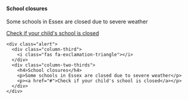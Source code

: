 <div class="alert">
  <div class="column-third">
    <i class="fas fa-exclamation-triangle"></i>
  </div>
  <div class="column-two-thirds">
    <h4>School closures</h4>
    <p>Some schools in Essex are closed due to severe weather</p>
    <p><a href="#">Check if your child's school is closed</a></p>
  </div>
</div>

    <div class="alert">
      <div class="column-third">
        <i class="fas fa-exclamation-triangle"></i>
      </div>
      <div class="column-two-thirds">
        <h4>School closures</h4>
        <p>Some schools in Essex are closed due to severe weather</p>
        <p><a href="#">Check if your child's school is closed</a></p>
      </div>
    </div>
